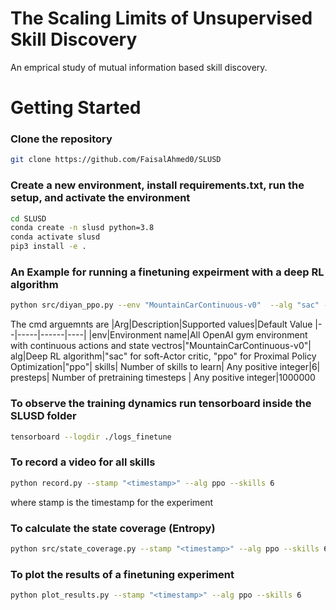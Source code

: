 # The Scaling Limits of Unsupervised Skill Discovery
An emprical study of mutual information based skill discovery.

# Getting Started
### Clone the repository

```bash
git clone https://github.com/FaisalAhmed0/SLUSD
```

### Create a new environment, install requirements.txt, run the setup, and activate the environment

```bash
cd SLUSD
conda create -n slusd python=3.8
conda activate slusd
pip3 install -e .
```

### An Example for running a finetuning expeirment with a deep RL algorithm
```bash
python src/diyan_ppo.py --env "MountainCarContinuous-v0"  --alg "sac" --skills 6 --presteps 500000
```
The cmd arguemnts are
|Arg|Description|Supported values|Default Value
|--|-----|------|----|
|env|Environment name|All OpenAI gym environment with continuous actions and state vectros|"MountainCarContinuous-v0"|
alg|Deep RL algorithm|"sac" for soft-Actor critic, "ppo" for Proximal Policy Optimization|"ppo"|
skills| Number of skills to  learn|  Any positive integer|6|
presteps| Number of pretraining timesteps | Any positive integer|1000000

### To observe the training dynamics run tensorboard inside the SLUSD folder
```bash
tensorboard --logdir ./logs_finetune
```

### To record a video for all skills
```bash
python record.py --stamp "<timestamp>" --alg ppo --skills 6
```
where stamp is the timestamp for the experiment

### To calculate the state coverage (Entropy) 
```bash
python src/state_coverage.py --stamp "<timestamp>" --alg ppo --skills 6
```
### To plot the results of a finetuning experiment
```bash
python plot_results.py --stamp "<timestamp>" --alg ppo --skills 6
```